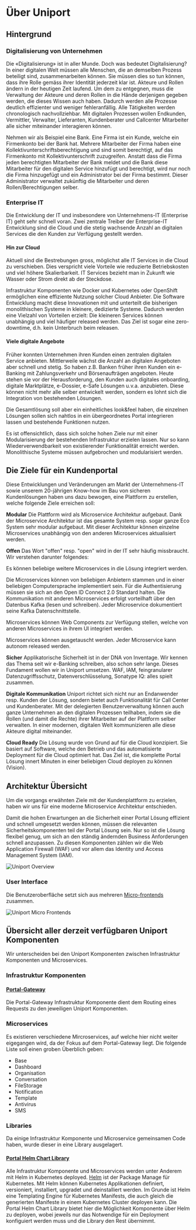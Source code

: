 # Über Uniport

## Hintergrund

### Digitalisierung von Unternehmen

Die «Digitalisierung» ist in aller Munde. Doch was bedeutet Digitalisierung? In einer digitalen Welt müssen alle Menschen, die an demselben Prozess beteiligt sind, zusammenarbeiten können. Sie müssen dies so tun können, dass ihre Rolle gemäss ihrer Identität jederzeit klar ist. Akteure und Rollen ändern in der heutigen Zeit laufend. Um dem zu entgegnen, muss die Verwaltung der Akteure und deren Rollen in die Hände derjenigen gegeben werden, die dieses Wissen auch haben. Dadurch werden alle Prozesse deutlich effizienter und weniger fehleranfällig. Alle Tätigkeiten werden chronologisch nachvollziehbar. Mit digitalen Prozessen wollen Endkunden, Vermittler, Verwalter, Lieferanten, Kundenberater und Callcenter Mitarbeiter alle sicher miteinander interagieren können.

Nehmen wir als Beispiel eine Bank. Eine Firma ist ein Kunde, welche ein Firmenkonto bei der Bank hat. Mehrere Mitarbeiter der Firma haben eine Kollektivunterschriftsberechtigung und sind somit berechtigt, auf das Firmenkonto mit Kollektivunterschrift zuzugreifen. Anstatt dass die Firma jeden berechtigten Mitarbeiter der Bank meldet und die Bank diese Mitarbeiter für den digitalen Service hinzufügt und berechtigt, wird nur noch die Firma hinzugefügt und ein Administrator bei der Firma bestimmt. Dieser Administrator verwaltet zukünftig die Mitarbeiter und deren Rollen/Berechtigungen selber.

### Enterprise IT

Die Entwicklung der IT und insbesondere von Unternehmens-IT (Enterprise IT) geht sehr schnell voran. Zwei zentrale Treiber der Enterprise-IT Entwicklung sind die Cloud und die stetig wachsende Anzahl an digitalen Services die den Kunden zur Verfügung gestellt werden.

#### Hin zur Cloud

Aktuell sind die Bestrebungen gross, möglichst alle IT Services in die Cloud zu verschieben. Dies verspricht viele Vorteile wie reduzierte Betriebskosten und viel höhere Skalierbarkeit. IT Services bezieht man in Zukunft wie Wasser oder Strom direkt ab der Steckdose.

Infrastruktur Komponenten wie Docker und Kubernetes oder OpenShift ermöglichen eine effiziente Nutzung solcher Cloud Anbieter. Die Software Entwicklung macht diese Innovationen mit und unterteilt die bisherigen monolithischen Systeme in kleinere, dedizierte Systeme. Dadurch werden eine Vielzahl von Vorteilen erzielt: Die kleineren Services können unabhängig und viel häufiger released werden. Das Ziel ist sogar eine zero-downtime, d.h. kein Unterbruch beim releasen.

#### Viele digitale Angebote

Früher konnten Unternehmen ihren Kunden einen zentralen digitalen Service anbieten. Mittlerweile wächst die Anzahl an digitalen Angeboten aber schnell und stetig. So haben z.B. Banken früher ihren Kunden ein e-Banking mit Zahlungsverkehr und Börsenaufträgen angeboten. Heute stehen sie vor der Herausforderung, den Kunden auch digitales onboarding, digitale Marktplätze, e-Dossier, e-Safe Lösungen u.v.a. anzubieten. Diese können nicht mehr alle selber entwickelt werden, sondern es lohnt sich die Integration von bestehenden Lösungen.

Die Gesamtlösung soll aber ein einheitliches look&feel haben, die einzelnen Lösungen sollen sich nahtlos in ein übergeordnetes Portal integrieren lassen und bestehende Funktionen nutzen.

Es ist offensichtlich, dass sich solche hohen Ziele nur mit einer Modularisierung der bestehenden Infrastruktur erzielen lassen. Nur so kann Wiederverwendbarkeit von existierender Funktionalität erreicht werden. Monolithische Systeme müssen aufgebrochen und modularisiert werden.

## Die Ziele für ein Kundenportal

Diese Entwicklungen und Veränderungen am Markt der Unternehmens-IT sowie unserem 20-jährigen Know-how im Bau von sicheren Kundenlösungen haben uns dazu bewogen, eine Plattform zu erstellen, welche folgende Ziele erreichen soll:

**Modular** Die Plattform wird als Microservice Architektur aufgebaut. Dank der Microservice Architektur ist das gesamte System resp. sogar ganze Eco System sehr modular aufgebaut. Mit dieser Architektur können einzelne Microservices unabhängig von den anderen Microservices aktualisiert werden.

**Offen** Das Wort "offen" resp. "open" wird in der IT sehr häufig missbraucht. Wir verstehen darunter folgendes:

Es können beliebige weitere Microservices in die Lösung integriert werden.

Die Microservices können von beliebigen Anbietern stammen und in einer beliebigen Computersprache implementiert sein. Für die Authentisierung müssen sie sich an den Open ID Connect 2.0 Standard halten. Die Kommunikation mit anderen Microservices erfolgt vorteilhaft über den Datenbus Kafka (lesen und schreiben). Jeder Microservice dokumentiert seine Kafka Datenschnittstelle.

Microservices können Web Components zur Verfügung stellen, welche von anderen Microservices in ihrem UI integriert werden.

Microservices können ausgetauscht werden. Jeder Microservice kann autonom released werden.

**Sicher** Applikatorische Sicherheit ist in der DNA von Inventage. Wir kennen das Thema seit wir e-Banking schreiben, also schon sehr lange. Dieses Fundament wollen wir in Uniport umsetzen. WAF, IAM, feingranularer Datenzugriffsschutz, Datenverschlüsselung, Sonatype IQ: alles spielt zusammen.

**Digitale Kommunikation** Uniport richtet sich nicht nur an Endanwender resp. Kunden der Lösung, sondern bietet auch Funktionalität für Call Center und Kundenberater. Mit der delegierten Benutzerverwaltung können auch ganze Unternehmen an den digitalen Prozessen teilhaben, indem sie die Rollen (und damit die Rechte) ihrer Mitarbeiter auf der Plattform selber verwalten. In einer modernen, digitalen Welt kommunizieren alle diese Akteure digital miteinander.

**Cloud Ready** Die Lösung wurde von Grund auf für die Cloud konzipiert. Sie basiert auf Software, welche den Betrieb und das automatisierte Deployment für die Cloud optimiert hat. Das Ziel ist, die komplette Portal Lösung innert Minuten in einer beliebigen Cloud deployen zu können (Vision).

## Architektur Übersicht

Um die vorgangs erwähnten Ziele mit der Kundenplattform zu erzielen, haben wir uns für eine moderne Microservice Architektur entschieden.

Damit die hohen Erwartungen an die Sicherheit einer Portal Lösung effizient und schnell umgesetzt werden können, müssen die relevanten Sicherheitskomponenten teil der Portal Lösung sein. Nur so ist die Lösung flexibel genug, um sich an den ständig ändernden Business Anforderungen schnell anzupassen. Zu diesen Komponenten zählen wir die Web Application Firewall (WAF) und vor allem das Identity und Access Management System (IAM).

![Uniport Overview](01-introduction/data/IPS_Overview.png)

### User Interface

Die Benutzeroberfläche setzt sich aus mehreren [Micro-frontends](https://increment.com/frontend/micro-frontends-in-context/) zusammen.

![Uniport Micro Frontends](01-introduction/data/IPS_Micro_Frontends.png)

## Übersicht aller derzeit verfügbaren Uniport Komponenten

Wir unterscheiden bei den Uniport Komponenten zwischen Infrastruktur Komponenten und Microservices.

### Infrastruktur Komponenten

#### [Portal-Gateway](./01-introduction/portal-gateway.md)

Die Portal-Gateway Infrastruktur Komponente dient dem Routing eines Requests zu den jeweiligen Uniport Komponenten.

### Microservices

Es existieren verschiedene Mircroservices, auf welche hier nicht weiter eigegangen wird, da der Fokus auf dem Portal-Gateway liegt. Die folgende Liste soll einen groben Überblich geben:

- Base
- Dashboard
- Organisation
- Conversation
- FileStorage
- Notification
- Template
- Antivirus
- SMS

### Libraries

Da einige Infrastruktur Komponente und Microservice gemeinsamen Code haben, wurde dieser in eine Library ausgelagert.

#### [Portal Helm Chart Library](./01-introduction/portal-helm-chart-lib.md)

Alle Infrastruktur Komponente und Microservices werden unter Anderem mit Helm in Kubernetes deployed. [Helm](https://helm.sh/) ist der Package Manage für Kubernetes. Mit Helm können Kubernetes Applikationen definiert, versioniert, installiert, upgradet und deinstalliert werden. Im Grunde ist Helm eine Templating Engine für Kubernetes Manifests, die auch gleich die generierten Manifeste in einem Kubernetes Cluster deployen kann. Die Portal Helm Chart Library bietet hier die Möglichkeit Komponente über Helm zu deployen, wobei jeweils nur das Notwendige für ein Deployment konfiguiert werden muss und die Library den Rest übernimmt.

